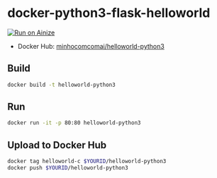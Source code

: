# docker-python3-flask-helloworld

[![Run on Ainize](https://ainize.ai/static/images/run_on_ainize_button.svg)](https://ainize.web.app/redirect?git_repo=github.com/minho-comcom-ai/docker-python3-flask-helloworld)
- Docker Hub: [minhocomcomai/helloworld-python3](https://hub.docker.com/r/minhocomcomai/helloworld-python3)

## Build

```bash
docker build -t helloworld-python3
```

## Run

```bash
docker run -it -p 80:80 helloworld-python3
```

## Upload to Docker Hub

```bash
docker tag helloworld-c $YOURID/helloworld-python3
docker push $YOURID/helloworld-python3
```
